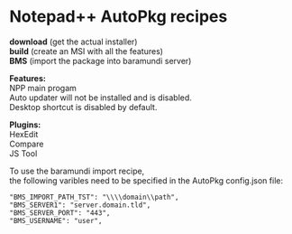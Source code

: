 # Notepad++ AutoPkg recipes
**download** (get the actual installer)  
**build** (create an MSI with all the features)  
**BMS** (import the package into baramundi server)

**Features:**  
NPP main progam<br>
Auto updater will not be installed and is disabled.  
Desktop shortcut is disabled by default.  

**Plugins:**  
HexEdit  
Compare  
JS Tool  

To use the baramundi import recipe,<br>
the following varibles need to be specified in the AutoPkg config.json file:<br>
  ```"BMS_IMPORT_OU_GUID": "11111111-ABCD-1234-ABCD-12345678ABCD",
  "BMS_IMPORT_PATH_TST": "\\\\domain\\path",
  "BMS_SERVER1": "server.domain.tld",
  "BMS_SERVER_PORT": "443",
  "BMS_USERNAME": "user",